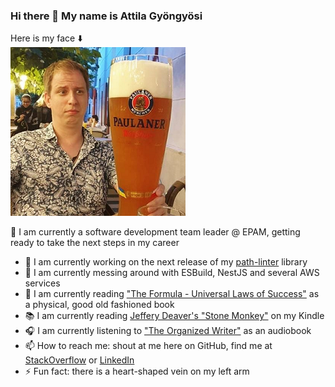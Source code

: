 ### Hi there 👋 My name is Attila Gyöngyösi
Here is my face ⬇️  
![Indeed My Face](https://github.com/attilagyongyosi/attilagyongyosi/blob/master/github-personal-repo-image.png?raw=true)

🤵 I am currently a software development team leader @ EPAM, getting ready to take the next steps in my career

- 🔭 I am currently working on the next release of my [path-linter](https://github.com/attilagyongyosi/path-linter) library
- 🌱 I am currently messing around with ESBuild, NestJS and several AWS services
- 🔖 I am currently reading ["The Formula - Universal Laws of Success"](https://barabasi.com/book/the-formula) as a physical, good old fashioned book
- 📚 I am currently reading [Jeffery Deaver's "Stone Monkey"](https://www.amazon.com/Stone-Monkey-Lincoln-Rhyme-Book-ebook/dp/B002V092PG) on my Kindle
- 🎧 I am currently listening to ["The Organized Writer"](https://www.amazon.com/Organised-Writer-projects-never-deadline/dp/1472977181) as an audiobook
- 📫 How to reach me: shout at me here on GitHub, find me at [StackOverflow](https://stackoverflow.com/users/2516754/attila-gyongyosi) or [LinkedIn](https://www.linkedin.com/in/attila-gyongyosi/)
- ⚡ Fun fact: there is a heart-shaped vein on my left arm

